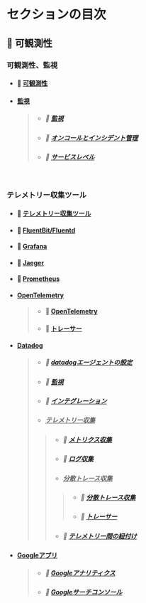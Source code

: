 # セクションの目次

## 🔎 可観測性

### 可観測性、監視

* #### 📖 [︎可観測性](https://hiroki-it.github.io/tech-notebook-mkdocs/observability/observability.html)
* #### <u>監視</u>
  > * ##### 📖 [︎監視](https://hiroki-it.github.io/tech-notebook-mkdocs/observability/observability_monitoring.html)
  > * ##### 📖 [︎オンコールとインシデント管理](https://hiroki-it.github.io/tech-notebook-mkdocs/observability/observability_monitoring_oncall_incident_management.html)
  > * ##### 📖 [︎サービスレベル](https://hiroki-it.github.io/tech-notebook-mkdocs/observability/observability_monitoring_service_level.html)

<br>

### テレメトリー収集ツール

* #### 📖 [テレメトリー収集ツール](https://hiroki-it.github.io/tech-notebook-mkdocs/observability/observability_telemetry.html)
* #### 📖 [FluentBit/Fluentd](https://hiroki-it.github.io/tech-notebook-mkdocs/observability/observability_telemetry_fluentbit_fluentd.html)
* #### 📖 [Grafana](https://hiroki-it.github.io/tech-notebook-mkdocs/observability/observability_telemetry_grafana.html)
* #### 📖 [Jaeger](https://hiroki-it.github.io/tech-notebook-mkdocs/observability/observability_telemetry_jaeger.html)
* #### 📖 [Prometheus](https://hiroki-it.github.io/tech-notebook-mkdocs/observability/observability_telemetry_prometheus.html)
* #### <u>OpenTelemetry</u>
  > * #### 📖 [OpenTelemetry](https://hiroki-it.github.io/tech-notebook-mkdocs/observability/observability_telemetry_open_telemetry.html)
  > * #### 📖 [トレーサー](https://hiroki-it.github.io/tech-notebook-mkdocs/observability/observability_telemetry_open_telemetry_tracer.html)
* #### <u>Datadog</u>
  > * ##### 📖 [︎datadogエージェントの設定](https://hiroki-it.github.io/tech-notebook-mkdocs/observability/observability_telemetry_datadog_agent_conf.html)
  > * ##### 📖 [︎監視](https://hiroki-it.github.io/tech-notebook-mkdocs/observability/observability_telemetry_datadog_monitoring.html)
  > * ##### 📖 [︎インテグレーション](https://hiroki-it.github.io/tech-notebook-mkdocs/observability/observability_telemetry_datadog_integration.html)
  > * ##### <u>テレメトリー収集</u>
  > > * ##### 📖 [︎メトリクス収集](https://hiroki-it.github.io/tech-notebook-mkdocs/observability/observability_telemetry_datadog_metrics.html)
  > > * ##### 📖 [︎ログ収集](https://hiroki-it.github.io/tech-notebook-mkdocs/observability/observability_telemetry_datadog_log.html)
  > > * ##### <u>分散トレース収集</u>
  > > > * ##### 📖 [分散トレース収集](https://hiroki-it.github.io/tech-notebook-mkdocs/observability/observability_telemetry_datadog_distributed_trace.html)
  > > > * ##### 📖 [トレーサー](https://hiroki-it.github.io/tech-notebook-mkdocs/observability/observability_telemetry_datadog_distributed_trace_tracer.html)
  > > * ##### 📖 [テレメトリー間の紐付け](https://hiroki-it.github.io/tech-notebook-mkdocs/observability/observability_telemetry_datadog_telemetry_association.html)
* #### <u>Googleアプリ</u>
  > * ##### 📖 [︎Googleアナリティクス](https://hiroki-it.github.io/tech-notebook-mkdocs/observability/observability_telemetry_google_analytics.html)
  > * ##### 📖 [︎Googleサーチコンソール](https://hiroki-it.github.io/tech-notebook-mkdocs/observability/observability_telemetry_google_search_console.html)

<br>
